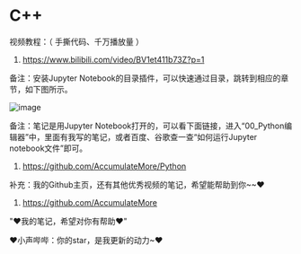 # C++

视频教程：（ 手撕代码、千万播放量 ）

1. https://www.bilibili.com/video/BV1et411b73Z?p=1

备注：安装Jupyter Notebook的目录插件，可以快速通过目录，跳转到相应的章节，如下图所示。

![image](https://user-images.githubusercontent.com/60348867/161884474-639f8818-5427-428d-a3a2-337c6ce776d3.png)

备注：笔记是用Jupyter Notebook打开的，可以看下面链接，进入“00_Python编辑器”中，里面有我写的笔记，或者百度、谷歌查一查“如何运行Jupyter notebook文件”即可。

1. https://github.com/AccumulateMore/Python

补充：我的Github主页，还有其他优秀视频的笔记，希望能帮助到你~~♥

1. https://github.com/AccumulateMore

"♥我的笔记，希望对你有帮助♥"

♥小声哔哔：你的star，是我更新的动力~♥
